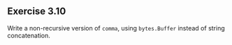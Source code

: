 ## Exercise 3.10
Write a non-recursive version of `comma`, using `bytes.Buffer` instead of string concatenation.